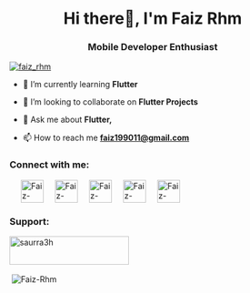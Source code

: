 
<h1 align="center">Hi there👋, I'm Faiz Rhm</h1>
<h3 align="center">Mobile Developer Enthusiast</h3>

<p align="left"> <a href="https://twitter.com/faiz_rhm" target="blank"><img src="https://img.shields.io/twitter/follow/faiz_rhm?logo=twitter&style=for-the-badge" alt="faiz_rhm" /></a> </p>

- 🌱 I’m currently learning **Flutter**

- 👯 I’m looking to collaborate on **Flutter Projects**

- 💬 Ask me about **Flutter,**

- 📫 How to reach me **faiz199011@gmail.com**


<h3 align="left">Connect with me:</h3>
<p align="left" style="display: flex; align-items:center">
<a href="https://twitter.com/faiz_rhm/" target="blank" style="margin-left:20px"><img align="center" src="https://uxwing.com/wp-content/themes/uxwing/download/brands-and-social-media/twitter-color-icon.png" alt="Faiz-Rhm" height="40" width="40"></a>
<a href="https://www.linkedin.com/in/faiz-rhm/" target="blank" style="margin-left:20px"><img align="center" src="https://uxwing.com/wp-content/themes/uxwing/download/brands-and-social-media/linkedin-color-icon.png" alt="Faiz-Rhm" height="40" width="40"></a>
<a href="https://www.instagram.com/faiz.rhm/" target="blank" style="margin-left:20px"><img align="center" src="https://uxwing.com/wp-content/themes/uxwing/download/brands-and-social-media/instagram-color-icon.png" alt="Faiz-Rhm" height="40" width="40"></a>
<a href="https://medium.com/@Faiz_Rhm" target="blank" style="margin-left:20px"><img align="center" src="https://uxwing.com/wp-content/themes/uxwing/download/brands-and-social-media/medium-square-icon.png" alt="Faiz-Rhm" height="40" width="40"></a>
<a href="https://www.youtube.com/@FaizRhm/" target="blank" style="margin-left:20px"><img align="center" src="https://uxwing.com/wp-content/themes/uxwing/download/brands-and-social-media/youtube-color-icon.png" alt="Faiz-Rhm" height="40" width="40"></a>
</p>

<h3 align="left">Support:</h3>
<p><a href="https://ko-fi.com/faizrhm"> <img align="left" src="https://cdn.ko-fi.com/cdn/kofi3.png?v=3" height="50" width="210" alt="saurra3h" /></a></p><br><br><br>

<p>&nbsp;<img align="center" src="https://github-readme-stats.vercel.app/api?username=Faiz-rhm&show_icons=true&locale=en" alt="Faiz-Rhm" /></p>
